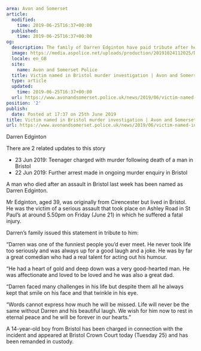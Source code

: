 ```yaml
area: Avon and Somerset
article:
  modified:
    time: 2019-06-25T16:37+00:00
  published:
    time: 2019-06-25T16:37+00:00
og:
  description: The family of Darren Edginton have paid tribute after he is named as the man who died following an assault in Bristol last Friday&#8230;
  image: https://media.aspolice.net/uploads/production/20191024112025/Darren-Edginton.jpg
  locale: en_GB
  site:
    name: Avon and Somerset Police
  title: Victim named in Bristol murder investigation | Avon and Somerset Police
  type: article
  updated:
    time: 2019-06-25T16:37+00:00
  url: https://www.avonandsomerset.police.uk/news/2019/06/victim-named-in-bristol-murder-investigation/
position: '2'
publish:
  date: Posted at 17:37 on 25th June 2019
title: Victim named in Bristol murder investigation | Avon and Somerset Police
url: https://www.avonandsomerset.police.uk/news/2019/06/victim-named-in-bristol-murder-investigation/
```

Darren Edginton

There are 2 related updates to this story

 * 23 Jun 2019: Teenager charged with murder following death of a man in Bristol
 * 22 Jun 2019: Further arrest made in ongoing murder enquiry in Bristol

A man who died after an assault in Bristol last week has been named as Darren Edginton.

Mr Edginton, aged 39, was originally from Cirencester but lived in Bristol. He was the victim of a serious assault that took place on Ashley Road in St Paul’s at around 5.50pm on Friday (June 21) in which he suffered a fatal injury.

Darren’s family issued this statement in tribute to him:

“Darren was one of the funniest people you’d ever meet. He never took life too seriously and was always up for a good laugh and a joke. He was by far a great comedian who had a real talent for acting out his humour.

“He had a heart of gold and deep down was a very good-hearted man. He was affectionate and loved to be loved and he was also a great dad.

“Darren faced many challenges in his life but despite them all he always kept that smile on his face and that twinkle in his eye.

“Words cannot express how much he will be missed. Life will never be the same without Darren and his beautiful laugh. We wish for him now to rest in eternal peace and he will be forever in our hearts.”

A 14-year-old boy from Bristol has been charged in connection with the incident and appeared at Bristol Crown Court today (Tuesday 25) and has been remanded in custody.
